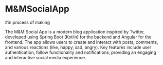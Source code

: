 # M&MSocialApp
#in process of making

The M&M Social App is a modern blog application inspired by Twitter, developed using Spring Boot (Kotlin) for the backend and Angular for the frontend. The app allows users to create and interact with posts, comments, and various reactions (like, happy, sad, angry). Key features include user authentication, follow functionality and notifications, providing an engaging and interactive social media experience.
